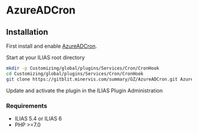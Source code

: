 # AzureADCron


## Installation
First install and enable [AzureADCron](https://gitblit.minervis.com/summary/GZ/AzureADCron.git).

Start at your ILIAS root directory
```bash
mkdir -p Customizing/global/plugins/Services/Cron/CronHook
cd Customizing/global/plugins/Services/Cron/CronHook
git clone https://gitblit.minervis.com/summary/GZ/AzureADCron.git AzureADCron
```
Update and activate the plugin in the ILIAS Plugin Administration

### Requirements
* ILIAS 5.4 or ILIAS 6
* PHP >=7.0

